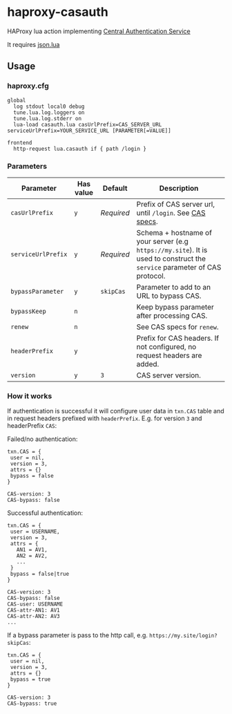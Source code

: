 # haproxy-casauth

HAProxy lua action implementing [Central Authentication Service](https://en.wikipedia.org/wiki/Central_Authentication_Service)

It requires [json.lua](https://github.com/rxi/json.lua)

## Usage
### haproxy.cfg
```
global
  log stdout local0 debug 
  tune.lua.log.loggers on
  tune.lua.log.stderr on
  lua-load casauth.lua casUrlPrefix=CAS_SERVER_URL serviceUrlPrefix=YOUR_SERVICE_URL [PARAMETER[=VALUE]]

frontend
  http-request lua.casauth if { path /login }  
```
### Parameters
| Parameter | Has value | Default | Description |
| --- | --- | --- | --- |
| `casUrlPrefix` | `y` | _Required_ | Prefix of CAS server url, until `/login`. See [CAS specs](https://apereo.github.io/cas/7.0.x/protocol/CAS-Protocol-Specification.html). |
| `serviceUrlPrefix` | `y` | _Required_ | Schema + hostname of your server (e.g `https://my.site`). It is used to construct the `service` parameter of CAS protocol. |
| `bypassParameter` | `y` | `skipCas` | Parameter to add to an URL to bypass CAS. |
| `bypassKeep` | `n` | | Keep bypass parameter after processing CAS. |
| `renew` | `n` | | See CAS specs for `renew`. |
| `headerPrefix` | `y` | | Prefix for CAS headers. If not configured, no request headers are added. |
| `version` | `y` | `3` | CAS server version. |
### How it works
If authentication is successful it will configure user data in `txn.CAS` table and in request headers prefixed with `headerPrefix`. E.g. for version `3` and headerPrefix `CAS`:

Failed/no authentication:
```
txn.CAS = {
 user = nil,
 version = 3,
 attrs = {}
 bypass = false
}
```
```
CAS-version: 3
CAS-bypass: false
```
Successful authentication:
```
txn.CAS = {
 user = USERNAME,
 version = 3,
 attrs = {
   AN1 = AV1,
   AN2 = AV2, 
   ...
 }
 bypass = false|true
}
```
```
CAS-version: 3
CAS-bypass: false
CAS-user: USERNAME
CAS-attr-AN1: AV1
CAS-attr-AN2: AV3
...
```
If a bypass parameter is pass to the http call, e.g. `https://my.site/login?skipCas`:
```
txn.CAS = {
 user = nil,
 version = 3,
 attrs = {}
 bypass = true
}
```
```
CAS-version: 3
CAS-bypass: true
```
